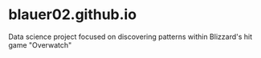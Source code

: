 # blauer02.github.io
Data science project focused on discovering patterns within Blizzard's hit game "Overwatch"
